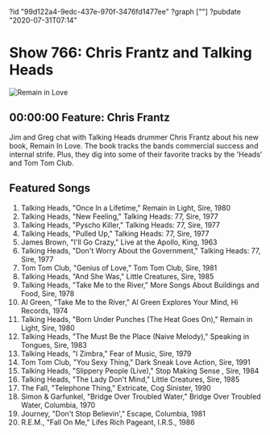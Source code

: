 ?id "99d122a4-9edc-437e-970f-3476fd1477ee"
?graph [""]
?pubdate "2020-07-31T07:14"
# Show 766: Chris Frantz and Talking Heads

![Remain in Love](https://api.wbez.org/v2/images/2ab8dc5a-c4a0-4b61-9d9f-d7fa2ac01e86.jpg?width=960&height=1367&mode=ASPECT_WIDTH)

## 00:00:00 Feature: Chris Frantz

Jim and Greg chat with Talking Heads drummer Chris Frantz about his new book, Remain In Love. The book tracks the bands commercial success and internal strife. Plus, they dig into some of their favorite tracks by the 'Heads’ and Tom Tom Club.

## Featured Songs

1. Talking Heads, "Once In a Lifetime," Remain in Light, Sire, 1980
1. Talking Heads, "New Feeling," Talking Heads: 77, Sire, 1977
1. Talking Heads, "Pyscho Killer," Talking Heads: 77, Sire, 1977
1. Talking Heads, "Pulled Up," Talking Heads: 77, Sire, 1977
1. James Brown, "I'll Go Crazy," Live at the Apollo, King, 1963
1. Talking Heads, "Don't Worry About the Government," Talking Heads: 77, Sire, 1977
1. Tom Tom Club, "Genius of Love," Tom Tom Club, Sire, 1981
1. Talking Heads, "And She Was," Little Creatures, Sire, 1985
1. Talking Heads, "Take Me to the River," More Songs About Buildings and Food, Sire, 1978
1. Al Green, "Take Me to the River," Al Green Explores Your Mind, Hi Records, 1974
1. Talking Heads, "Born Under Punches (The Heat Goes On)," Remain in Light, Sire, 1980
1. Talking Heads, "The Must Be the Place (Naive Melody)," Speaking in Tongues, Sire, 1983
1. Talking Heads, "I Zimbra," Fear of Music, Sire, 1979
1. Tom Tom Club, "You Sexy Thing," Dark Sneak Love Action, Sire, 1991
1. Talking Heads, "Slippery People (Live)," Stop Making Sense , Sire, 1984
1. Talking Heads, "The Lady Don't Mind," Little Creatures, Sire, 1985
1. The Fall, "Telephone Thing," Extricate, Cog Sinister, 1990
1. Simon & Garfunkel, "Bridge Over Troubled Water," Bridge Over Troubled Water, Columbia, 1970
1. Journey, "Don't Stop Believin'," Escape, Columbia, 1981
1. R.E.M., "Fall On Me," Lifes Rich Pageant, I.R.S., 1986